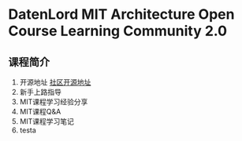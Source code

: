 # DatenLord MIT Architecture Open Course Learning Community 2.0

## 课程简介

1. 开源地址
   [社区开源地址](https://github.com/datenlord/training)
2. 新手上路指导
3. MIT课程学习经验分享
4. MIT课程Q&A
5. MIT课程学习笔记
6. testa
